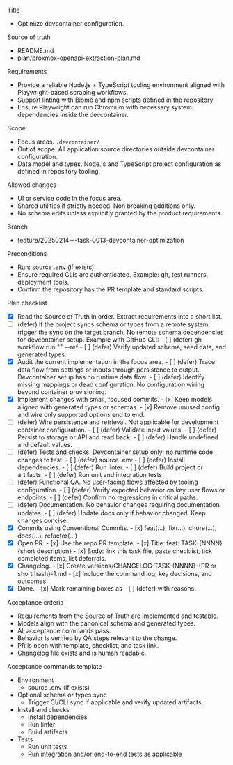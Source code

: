 Title
- Optimize devcontainer configuration.

Source of truth
- README.md
- plan/proxmox-openapi-extraction-plan.md

Requirements
- Provide a reliable Node.js + TypeScript tooling environment aligned with Playwright-based scraping workflows.
- Support linting with Biome and npm scripts defined in the repository.
- Ensure Playwright can run Chromium with necessary system dependencies inside the devcontainer.

Scope
- Focus areas. `.devcontainer/`
- Out of scope. All application source directories outside devcontainer configuration.
- Data model and types. Node.js and TypeScript project configuration as defined in repository tooling.

Allowed changes
- UI or service code in the focus area.
- Shared utilities if strictly needed. Non breaking additions only.
- No schema edits unless explicitly granted by the product requirements.

Branch
- feature/20250214---task-0013-devcontainer-optimization

Preconditions
- Run: source .env (if exists)
- Ensure required CLIs are authenticated. Example: gh, test runners, deployment tools.
- Confirm the repository has the PR template and standard scripts.

Plan checklist
- [x] Read the Source of Truth in order. Extract requirements into a short list.
- [ ] (defer) If the project syncs schema or types from a remote system, trigger the sync on the target branch. No remote schema dependencies for devcontainer setup.
      Example with GitHub CLI:
      - [ ] (defer) gh workflow run "<WORKFLOW NAME>" --ref <BRANCH>
      - [ ] (defer) Verify updated schema, seed data, and generated types.
- [x] Audit the current implementation in the focus area.
      - [ ] (defer) Trace data flow from settings or inputs through persistence to output. Devcontainer setup has no runtime data flow.
      - [ ] (defer) Identify missing mappings or dead configuration. No configuration wiring beyond container provisioning.
- [x] Implement changes with small, focused commits.
      - [x] Keep models aligned with generated types or schemas.
      - [x] Remove unused config and wire only supported options end to end.
- [ ] (defer) Wire persistence and retrieval. Not applicable for development container configuration.
      - [ ] (defer) Validate input values.
      - [ ] (defer) Persist to storage or API and read back.
      - [ ] (defer) Handle undefined and default values.
- [ ] (defer) Tests and checks. Devcontainer setup only; no runtime code changes to test.
      - [ ] (defer) source .env
      - [ ] (defer) Install dependencies.
      - [ ] (defer) Run linter.
      - [ ] (defer) Build project or artifacts.
      - [ ] (defer) Run unit and integration tests.
- [ ] (defer) Functional QA. No user-facing flows affected by tooling configuration.
      - [ ] (defer) Verify expected behavior on key user flows or endpoints.
      - [ ] (defer) Confirm no regressions in critical paths.
- [ ] (defer) Documentation. No behavior changes requiring documentation updates.
      - [ ] (defer) Update docs only if behavior changed. Keep changes concise.
- [x] Commits using Conventional Commits.
      - [x] feat(...), fix(...), chore(...), docs(...), refactor(...)
- [x] Open PR.
      - [x] Use the repo PR template.
      - [x] Title: feat: TASK-{NNNN} {short description}
      - [x] Body: link this task file, paste checklist, tick completed items, list deferrals.
- [x] Changelog.
      - [x] Create versions/CHANGELOG-TASK-{NNNN}-{PR or short hash}-1.md
      - [x] Include the command log, key decisions, and outcomes.
- [x] Done.
      - [x] Mark remaining boxes as - [ ] (defer) with reasons.

Acceptance criteria
- Requirements from the Source of Truth are implemented and testable.
- Models align with the canonical schema and generated types.
- All acceptance commands pass.
- Behavior is verified by QA steps relevant to the change.
- PR is open with template, checklist, and task link.
- Changelog file exists and is human readable.

Acceptance commands template
- Environment
  - source .env (if exists)
- Optional schema or types sync
  - Trigger CI/CLI sync if applicable and verify updated artifacts.
- Install and checks
  - Install dependencies
  - Run linter
  - Build artifacts
- Tests
  - Run unit tests
  - Run integration and/or end-to-end tests as applicable

